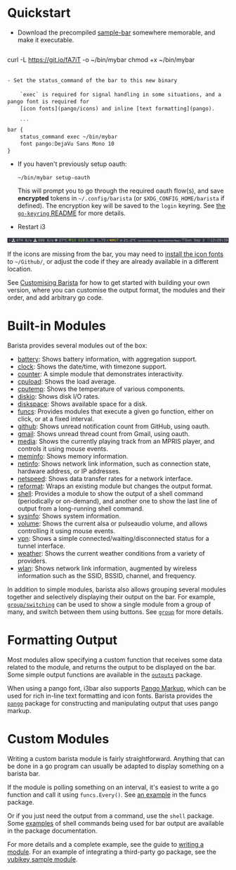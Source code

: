 <!-- untitled -->
# Quickstart

- Download the precompiled [sample-bar](https://github.com/soumya92/barista/blob/master/samples/sample-bar/sample-bar.go)
	somewhere memorable, and make it executable.

	```shell
curl -L https://git.io/fA7iT -o ~/bin/mybar
chmod +x ~/bin/mybar
```

- Set the status_command of the bar to this new binary

	`exec` is required for signal handling in some situations, and a pango font is required for
	[icon fonts](pango/icons) and inline [text formatting](pango).

	```
bar {
	status_command exec ~/bin/mybar
	font pango:DejaVu Sans Mono 10
}
```

- If you haven't previously setup oauth:

  ```shell
  ~/bin/mybar setup-oauth
  ```

  This will prompt you to go through the required oauth flow(s), and save **encrypted** tokens in
  `~/.config/barista` (or `$XDG_CONFIG_HOME/barista` if defined). The encryption key will be saved
  to the `login` keyring. See [the `go-keyring` README](https://github.com/zalando/go-keyring#linux) for more details.

- Restart i3

![Screenshot](/assets/images/sample-bar-screenshot.png)

If the icons are missing from the bar, you may need to [install the icon fonts](pango/icons#default-installation)
to `~/Github/`, or adjust the code if they are already available in a different location.

See [Customising Barista](/customising) for how to get started with building your own version, where
you can customise the output format, the modules and their order, and add arbitrary go code.

# Built-in Modules

Barista provides several modules out of the box:

- [battery](modules/battery): Shows battery information, with aggregation support.
- [clock](modules/clock): Shows the date/time, with timezone support.
- [counter](modules/counter): A simple module that demonstrates interactivity.
- [cpuload](modules/cpuload): Shows the load average.
- [cputemp](modules/cputemp): Shows the temperature of various components.
- [diskio](modules/diskio): Shows disk I/O rates.
- [diskspace](modules/diskspace): Shows available space for a disk.
- [funcs](modules/funcs): Provides modules that execute a given go function,
	either on click, or at a fixed interval.
- [github](modules/github): Shows unread notification count from GitHub, using oauth.
- [gmail](modules/gsuite/gmail): Shows unread thread count from Gmail, using oauth.
- [media](modules/media): Shows the currently playing track from an MPRIS player,
	and controls it using mouse events.
- [meminfo](modules/meminfo): Shows memory information.
- [netinfo](modules/netinfo): Shows network link information, such as connection state,
	hardware address, or IP addresses.
- [netspeed](modules/netspeed): Shows data transfer rates for a network interface.
- [reformat](modules/reformat): Wraps an existing module but changes the output format.
- [shell](modules/shell): Provides a module to show the output of a shell command (periodically or on-demand),
	and another one to show the last line of output from a long-running shell command.
- [sysinfo](modules/sysinfo): Shows system information.
- [volume](modules/volume): Shows the current alsa or pulseaudio volume,
	and allows controlling it using mouse events.
- [vpn](modules/vpn): Shows a simple connected/waiting/disconnected status for a tunnel interface.
- [weather](modules/weather): Shows the current weather conditions from a variety of providers.
- [wlan](modules/wlan): Shows network link information, augmented by wireless information
	such as the SSID, BSSID, channel, and frequency.

In addition to simple modules, barista also allows grouping several modules together and selectively
displaying their output on the bar. For example, [`group/switching`](group/switching) can be used to
show a single module from a group of many, and switch between them using buttons. See [`group`](group)
for more details.

# Formatting Output

Most modules allow specifying a custom function that receives some data related to the module, and
returns the output to be displayed on the bar. Some simple output functions are available in the
[`outputs`](outputs) package.

When using a pango font, i3bar also supports
[Pango Markup](https://developer.gnome.org/pango/stable/PangoMarkupFormat.html), which can be used
for rich in-line text formatting and icon fonts. Barista provides the [`pango`](pango) package for
constructing and manipulating output that uses pango markup.

# Custom Modules

Writing a custom barista module is fairly straightforward. Anything that can be done in a go program
can usually be adapted to display something on a barista bar.

If the module is polling something on an interval, it's easiest to write a go function and call it
using `funcs.Every()`. See [an example](modules/funcs#example-1) in the funcs package.

Or if you just need the output from a command, use the `shell` package. Some [examples](modules/shell#examples)
of shell commands being used for bar output are available in the package documentation.

For more details and a complete example, see the guide to [writing a module](docs/writing-a-module). For an example
of integrating a third-party go package, see the
[yubikey sample module](https://github.com/soumya92/barista/blob/master/samples/yubikey/yubikey.go).

